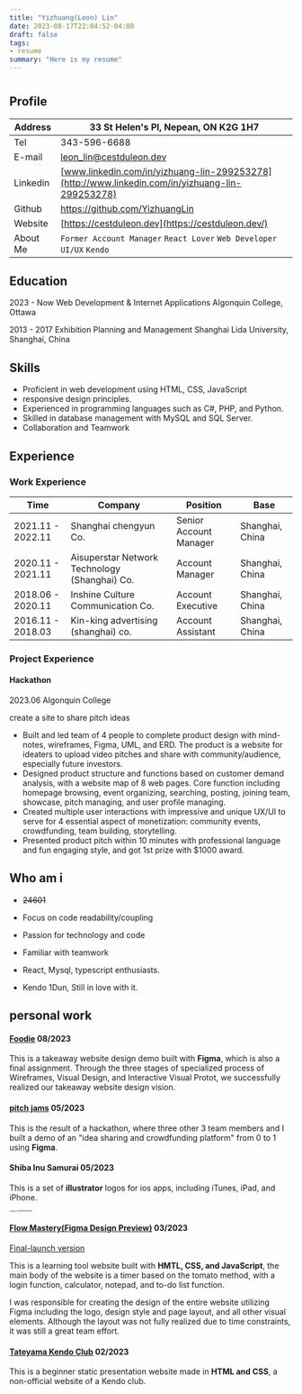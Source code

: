 ```yaml
---
title: "Yizhuang(Leon) Lin"
date: 2023-08-17T22:04:52-04:00
draft: false
tags:
- resume
summary: "Here is my resume"
---
```

# 

## Profile

| Address  | 33 St Helen's Pl, Nepean, ON K2G 1H7                         |
| -------- | ------------------------------------------------------------ |
| Tel      | 343-596-6688                                                 |
| E-mail   | [leon_lin@cestduleon.dev](mailto:leon_lin@cestduleon.dev)    |
| Linkedin | [www.linkedin.com/in/yizhuang-lin-299253278](http://www.linkedin.com/in/yizhuang-lin-299253278) |
| Github   | https://github.com/YizhuangLin                               |
| Website  | [https://cestduleon.dev](https://cestduleon.dev/)            |
| About Me | `Former Account Manager` `React Lover` `Web Developer` `UI/UX` `Kendo` |

## Education

2023 - Now    Web Development & Internet Applications     Algonquin College, Ottawa

2013 - 2017	Exhibition Planning and Management    Shanghai Lida University, Shanghai, China

## Skills

- Proficient in web development using HTML, CSS, JavaScript
- responsive design principles.
- Experienced in programming languages such as C#, PHP, and Python.
- Skilled in database management with MySQL and SQL Server.
- Collaboration and Teamwork

## Experience

### Work Experience

| Time              | Company                                       | Position               | Base            |
| ----------------- | --------------------------------------------- | ---------------------- | --------------- |
| 2021.11 - 2022.11 | Shanghai chengyun Co.                         | Senior Account Manager | Shanghai, China |
| 2020.11 - 2021.11 | Aisuperstar Network Technology (Shanghai) Co. | Account Manager        | Shanghai, China |
| 2018.06 - 2020.11 | Inshine Culture Communication Co.             | Account Executive      | Shanghai, China |
| 2016.11 - 2018.03 | Kin-king advertising (shanghai) co.           | Account Assistant      | Shanghai, China |

### Project Experience

#### Hackathon

2023.06	Algonquin College

create a site to share pitch ideas

- Built and led team of 4 people to complete product design with mind-notes, wireframes, Figma, UML, and ERD. The product is a website for ideaters to upload video pitches and share with community/audience, especially future investors.
- Designed product structure and functions based on customer demand analysis, with a website map of 8 web pages. Core function including homepage browsing, event organizing, searching, posting, joining team, showcase, pitch managing, and user profile managing.
- Created multiple user interactions with impressive and unique UX/UI to serve for 4 essential aspect of monetization: community events, crowdfunding, team building, storytelling.
- Presented product pitch within 10 minutes with professional language and fun engaging style, and got 1st prize with $1000 award.

 

## Who am i 

- ~~24601~~

- Focus on code readability/coupling
- Passion for technology and code
- Familiar with teamwork
- React, Mysql, typescript enthusiasts.
- Kendo 1Dun, Still in love with it.

## personal work

#### [Foodie](https://www.figma.com/file/8XLT012kk3b72NmlQ7FMc7/Foodie!?type=design&node-id=243%3A499&mode=design&t=3Z8MUCBdiLmP4kay-1)     08/2023

This is a takeaway website design demo built with **Figma**, which is also a final assignment. Through the three stages of specialized process of Wireframes, Visual Design, and Interactive Visual Protot, we successfully realized our takeaway website design vision.

#### [pitch jams](https://www.figma.com/file/8mCtOuMuFG8mh82IaZElK2/Pitch-Jams?type=design&node-id=0%3A1&mode=design&t=pXRyjQa4oyH910tc-1)     05/2023

This is the result of a hackathon, where three other 3 team members and I built a demo of an "idea sharing and crowdfunding platform" from 0 to 1 using **Figma**.

#### Shiba Inu Samurai     05/2023

This is a set of **illustrator** logos for ios apps, including iTunes, iPad, and iPhone.

<img src="/Users/leonlin/Library/Application Support/typora-user-images/image-20230815153905584.png" alt="image-20230815153905584" style="zoom:20%;" />

#### [Flow Mastery(Figma Design Preview)](https://www.figma.com/file/uik2hAOX8okeGLnXrF62zj/FlowMastery?type=design&node-id=0%3A1&mode=design&t=pGpbO9NW0ra1nEdW-1)     03/2023

[Final-launch version](https://flowmastery.netlify.app/)

This is a learning tool website built with **HMTL, CSS, and JavaScript**, the main body of the website is a timer based on the tomato method, with a login function, calculator, notepad, and to-do list function.

I was responsible for creating the design of the entire website utilizing Figma including the logo, design style and page layout, and all other visual elements.  Although the layout was not fully realized due to time constraints, it was still a great team effort.

#### [Tateyama Kendo Club]([https://tateyama-kendo-club.netlify.app](https://tateyama-kendo-club.netlify.app/))    02/2023

This is a beginner static presentation website made in **HTML and CSS**, a non-official website of a Kendo club.